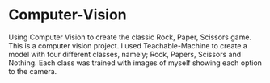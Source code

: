 # Computer-Vision
Using Computer Vision to create the classic Rock, Paper, Scissors game.
This is a computer vision project. I used Teachable-Machine to create a model with four different classes, namely; Rock, Papers, Scissors and Nothing. Each class was trained with images of myself showing each option to the camera.
